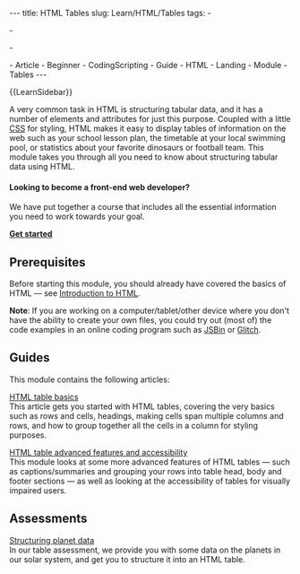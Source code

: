 --- title: HTML Tables slug: Learn/HTML/Tables tags: -

\-

\-

\- Article - Beginner - CodingScripting - Guide - HTML - Landing - Module - Tables ---

{{LearnSidebar}}

A very common task in HTML is structuring tabular data, and it has a number of elements and attributes for just this purpose. Coupled with a little [CSS](/en-US/docs/Learn/CSS) for styling, HTML makes it easy to display tables of information on the web such as your school lesson plan, the timetable at your local swimming pool, or statistics about your favorite dinosaurs or football team. This module takes you through all you need to know about structuring tabular data using HTML.

#### Looking to become a front-end web developer?

We have put together a course that includes all the essential information you need to work towards your goal.

[**Get started**](/en-US/docs/Learn/Front-end_web_developer)

Prerequisites
-------------

Before starting this module, you should already have covered the basics of HTML — see [Introduction to HTML](/en-US/docs/Learn/HTML/Introduction_to_HTML).

**Note**: If you are working on a computer/tablet/other device where you don't have the ability to create your own files, you could try out (most of) the code examples in an online coding program such as [JSBin](https://jsbin.com/) or [Glitch](https://glitch.com/).

Guides
------

This module contains the following articles:

[HTML table basics](/en-US/docs/Learn/HTML/Tables/Basics)  
This article gets you started with HTML tables, covering the very basics such as rows and cells, headings, making cells span multiple columns and rows, and how to group together all the cells in a column for styling purposes.

 [HTML table advanced features and accessibility](/en-US/docs/Learn/HTML/Tables/Advanced)   
This module looks at some more advanced features of HTML tables — such as captions/summaries and grouping your rows into table head, body and footer sections — as well as looking at the accessibility of tables for visually impaired users.

Assessments
-----------

 [Structuring planet data](/en-US/docs/Learn/HTML/Tables/Structuring_planet_data)   
In our table assessment, we provide you with some data on the planets in our solar system, and get you to structure it into an HTML table.
